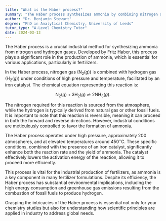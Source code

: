 ```yaml
---
title: "What is the Haber process?"
summary: "The Haber process synthesizes ammonia by combining nitrogen and hydrogen gases, playing a crucial role in fertilizer production and impacting agriculture and food supply globally."
author: "Dr. Benjamin Stewart"
degree: "PhD in Analytical Chemistry, University of Leeds"
tutor_type: "A-Level Chemistry Tutor"
date: 2024-03-13
---
```


The Haber process is a crucial industrial method for synthesizing ammonia from nitrogen and hydrogen gases. Developed by Fritz Haber, this process plays a significant role in the production of ammonia, which is essential for various applications, particularly in fertilizers.

In the Haber process, nitrogen gas ($\text{N}_2(g)$) is combined with hydrogen gas ($\text{H}_2(g)$) under conditions of high pressure and temperature, facilitated by an iron catalyst. The chemical equation representing this reaction is:

$$
\text{N}_2(g) + 3\text{H}_2(g) \rightleftharpoons 2\text{NH}_3(g).
$$

The nitrogen required for this reaction is sourced from the atmosphere, while the hydrogen is typically derived from natural gas or other fossil fuels. It is important to note that this reaction is reversible, meaning it can proceed in both the forward and reverse directions. However, industrial conditions are meticulously controlled to favor the formation of ammonia.

The Haber process operates under high pressure, approximately $200$ atmospheres, and at elevated temperatures around $450^\circ \text{C}$. These specific conditions, combined with the presence of an iron catalyst, significantly enhance both the reaction rate and the yield of ammonia. The catalyst effectively lowers the activation energy of the reaction, allowing it to proceed more efficiently.

This process is vital for the industrial production of fertilizers, as ammonia is a key component in many fertilizer formulations. Despite its efficiency, the Haber process has substantial environmental implications, including the high energy consumption and greenhouse gas emissions resulting from the combustion of fossil fuels to produce hydrogen.

Grasping the intricacies of the Haber process is essential not only for your chemistry studies but also for understanding how scientific principles are applied in industry to address global needs.
    